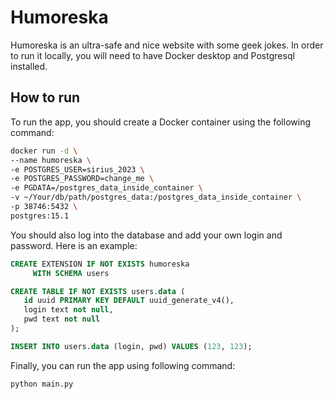 # Humoreska

Humoreska is an ultra-safe and nice website with some geek jokes. In order to run it locally, you will need to have Docker desktop and Postgresql installed.

## How to run

To run the app, you should create a Docker container using the following command:

```sh
docker run -d \
--name humoreska \
-e POSTGRES_USER=sirius_2023 \
-e POSTGRES_PASSWORD=change_me \
-e PGDATA=/postgres_data_inside_container \
-v ~/Your/db/path/postgres_data:/postgres_data_inside_container \
-p 38746:5432 \
postgres:15.1
```

You should also log into the database and add your own login and password. Here is an example:

```sql
CREATE EXTENSION IF NOT EXISTS humoreska
     WITH SCHEMA users

CREATE TABLE IF NOT EXISTS users.data (
   id uuid PRIMARY KEY DEFAULT uuid_generate_v4(),
   login text not null,
   pwd text not null
);

INSERT INTO users.data (login, pwd) VALUES (123, 123);
```

Finally, you can run the app using following command:
```
python main.py
```
